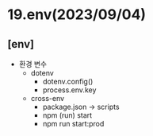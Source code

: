 # 19.env(2023/09/04)

## [env]

- 환경 변수
  - dotenv
    - dotenv.config()
    - process.env.key
  - cross-env
    - package.json → scripts
    - npm (run) start
    - npm run start:prod
